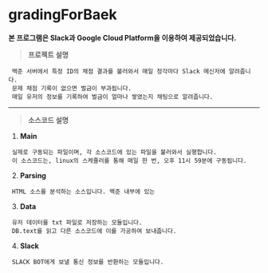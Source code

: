 # gradingForBaek
__본 프로그램은  Slack과 Google Cloud Platform을 이용하여 제공되었습니다.__


>__프로젝트 설명__

```
 백준 서버에서 특정 ID의 채점 결과를 불러와서 매일 정각마다 Slack 메신저에 알려줍니다.
 문제 채점 기록이 없으면 벌금이 부과됩니다. 
 매일 유저의 정보를 기록하여 벌금이 얼마나 쌓였는지 채팅으로 알려줍니다.
```
-----
>__소스코드 설명__

1. **Main**
```
 실제로 구동되는 파일이며, 각 소스코드에 있는 파일을 불러와서 실행합니다.
 이 소스코드는, linux의 스케쥴러를 통해 매일 한 번, 오후 11시 59분에 구동됩니다.
```
2. **Parsing**
```
 HTML 소스를 분석하는 소스입니다. 백준 내부에 있는 
```
3. **Data**
```
 유저 데이터를 txt 파일로 저장하는 모듈입니다. 
 DB.text를 읽고 다른 소스코드에 이를 가공하여 보내줍니다.
```
4. **Slack**
```
 SLACK BOT에게 보낼 통신 정보를 반환하는 모듈입니다.
```

